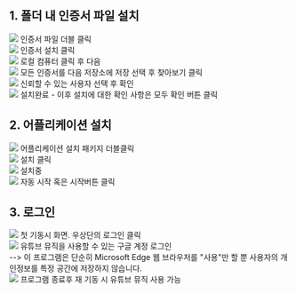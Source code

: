 <h2>1. 폴더 내 인증서 파일 설치</h2>
<img src="/Guide Image/cert0.png"/>
인증서 파일 더블 클릭<br/>
<img src="/Guide Image/cert1.png"/>
인증서 설치 클릭<br/>
<img src="/Guide Image/cert2.png"/>
로컬 컴퓨터 클릭 후 다음<br/>
<img src="/Guide Image/cert4.png"/>
모든 인증서를 다음 저장소에 저장 선택 후 찾아보기 클릭<br/>
<img src="/Guide Image/cert3.png"/>
신뢰할 수 있는 사용자 선택 후 확인<br/>
<img src="/Guide Image/cert5.png"/>
설치완료 - 이후 설치에 대한 확인 사항은 모두 확인 버튼 클릭
<h2>2. 어플리케이션 설치</h2>
<img src="/Guide Image/install0.png"/>
어플리케이션 설치 패키지 더블클릭<br/>
<img src="/Guide Image/install1.png"/>
설치 클릭<br/>
<img src="/Guide Image/install2.png"/>
설치중<br/>
<img src="/Guide Image/install3.png"/>
자동 시작 혹은 시작버튼 클릭<br/>
<h2>3. 로그인</h2>
<img src="/Guide Image/setting0.png"/>
첫 기동시 화면. 우상단의 로그인 클릭<br/>
<img src="/Guide Image/setting1.png"/>
유튜브 뮤직을 사용할 수 있는 구글 계정 로그인<br/>
--> 이 프로그램은 단순히 Microsoft Edge 웹 브라우저를 "사용"만 할 뿐 사용자의 개인정보를 특정 공간에 저장하지 않습니다.<br/>
<img src="/Guide Image/setting2.png"/>
프로그램 종료후 재 기동 시 유튜브 뮤직 사용 가능<br/>
